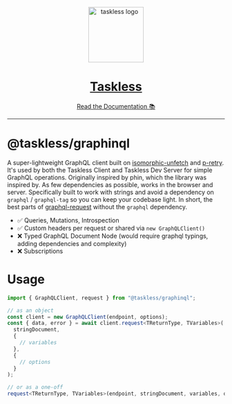 <!-- Banner -->
<p align="center">
  <a href="https://taskless.io">
    <img alt="taskless logo" height="128" src="https://raw.githubusercontent.com/taskless/taskless/main/.github/resources/taskless.png">
    <h1 align="center">Taskless</h1>
  </a>
</p>

<!-- Docs -->
<p align="center">
  <a aria-label="taskless documentation" href="https://taskless.io/docs">Read the Documentation 📚</a>
</p>

---

# @taskless/graphinql

A super-lightweight GraphQL client built on [isomorphic-unfetch](https://www.npmjs.com/package/isomorphic-unfetch) and [p-retry](https://github.com/sindresorhus/p-retry). It's used by both the Taskless Client and Taskless Dev Server for simple GraphQL operations. Originally inspired by phin, which the library was inspired by. As few dependencies as possible, works in the browser and server. Specifically built to work with strings and avoid a dependency on `graphql` / `graphql-tag` so you can keep your codebase light. In short, the best parts of [graphql-request](https://github.com/prisma-labs/graphql-request) without the `graphql` dependency.

- ✅ Queries, Mutations, Introspection
- ✅ Custom headers per request or shared via `new GraphQLClient()`
- ❌ Typed GraphQL Document Node (would require graphql typings, adding dependencies and complexity)
- ❌ Subscriptions

# Usage

```ts
import { GraphQLClient, request } from "@taskless/graphinql";

// as an object
const client = new GraphQLClient(endpoint, options);
const { data, error } = await client.request<TReturnType, TVariables>(
  stringDocument,
  {
    // variables
  },
  {
    // options
  }
);

// or as a one-off
request<TReturnType, TVariables>(endpoint, stringDocument, variables, options);
```
